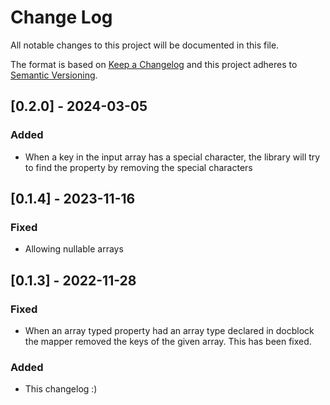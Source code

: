 # Change Log

All notable changes to this project will be documented in this file.

The format is based on [Keep a Changelog](http://keepachangelog.com/)
and this project adheres to [Semantic Versioning](http://semver.org/).

## [0.2.0] - 2024-03-05

### Added
- When a key in the input array has a special character, the library will try to find the property by removing the special characters

## [0.1.4] - 2023-11-16

### Fixed

- Allowing nullable arrays


## [0.1.3] - 2022-11-28

### Fixed

- When an array typed property had an array type declared in docblock the mapper removed the keys of the given array. This has been fixed.

### Added

- This changelog :)
